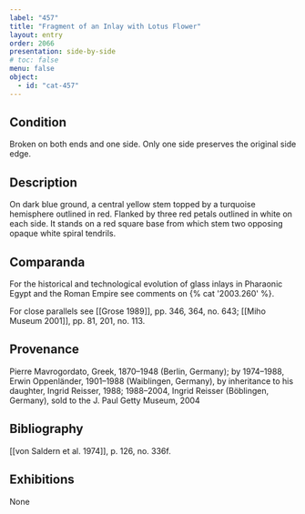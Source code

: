 ```yaml
---
label: "457"
title: "Fragment of an Inlay with Lotus Flower"
layout: entry
order: 2066
presentation: side-by-side
# toc: false
menu: false
object:
  - id: "cat-457"
---
```


## Condition

Broken on both ends and one side. Only one side preserves the original side edge.

## Description

On dark blue ground, a central yellow stem topped by a turquoise hemisphere outlined in red. Flanked by three red petals outlined in white on each side. It stands on a red square base from which stem two opposing opaque white spiral tendrils.

## Comparanda

For the historical and technological evolution of glass inlays in Pharaonic Egypt and the Roman Empire see comments on {% cat '2003.260' %}.

For close parallels see [[Grose 1989]], pp. 346, 364, no. 643; [[Miho Museum 2001]], pp. 81, 201, no. 113.

## Provenance

Pierre Mavrogordato, Greek, 1870–1948 (Berlin, Germany); by 1974–1988, Erwin Oppenländer, 1901–1988 (Waiblingen, Germany), by inheritance to his daughter, Ingrid Reisser, 1988; 1988–2004, Ingrid Reisser (Böblingen, Germany), sold to the J. Paul Getty Museum, 2004

## Bibliography

[[von Saldern et al. 1974]], p. 126, no. 336f.

## Exhibitions

None